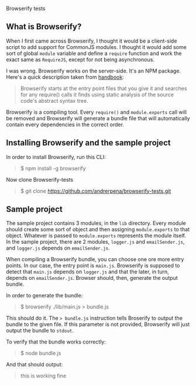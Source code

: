 Browserify tests

What is Browserify?
---

When I first came across Browserify, I thought it would be a client-side script to add support for CommonJS modules. I thought it would add some sort of global `module` variable
and define a `require` function and work the exact same as `RequireJS`, except for not being asynchronous.

I was wrong. Browserify works on the server-side. It's an NPM package. Here's a quick description taken from [handbook](https://github.com/substack/browserify-handbook):

> Browserify starts at the entry point files that you give it and searches for any require() calls it finds using static analysis of the source code's abstract syntax tree.

Browserify is a compiling tool. Every `require()` and `module.exports` call will be removed and Browserify will generate a bundle file that will automatically contain every
 dependencies in the correct order.

Installing Browserify and the sample project
---

In order to install Browserify, run this CLI:

> $ npm install -g browserify

Now clone Browserify-tests

> $ git clone https://github.com/andrerpena/browserify-tests.git

Sample project
---

The sample project contains 3 modules, in the `lib` directory. Every module should create some sort of object and then assigning `module.exports` to that object. Whatever is
 passed to `module.exports` represents the module itself. In the sample project, there are 2 modules, `logger.js` and `emailSender.js`, and `logger.js` depends on `emailSender.js`.

When compiling a Browserify bundle, you can choose one ore more entry points. In our case, the entry point is `main.js`. Browserify is supposed to detect that `main.js` depends on `logger.js`
and that the later, in turn, depends on `emailSender.js`. Browser should, then, generate the output bundle.

In order to generate the bundle:

> $ browserify ./lib/main.js > bundle.js

This should do it. The `> bundle.js` instruction tells Broserify to output the bundle to the given file. If this parameter is not provided, Browserify will just output the bundle to `stdout`.

To verify that the bundle works correctly:

> $ node bundle.js

And that should output:

> this is working fine
